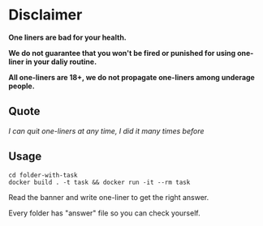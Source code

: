 # Disclaimer

**One liners are bad for your health.**

**We do not guarantee that you won't be fired or punished for using one-liner in your daliy routine.**

**All one-liners are 18+, we do not propagate one-liners among underage people.**

## Quote

_I can quit one-liners at any time, I did it many times before_

## Usage

`cd folder-with-task`  
`docker build . -t task && docker run -it --rm task`

Read the banner and write one-liner to get the right answer.

Every folder has "answer" file so you can check yourself.
